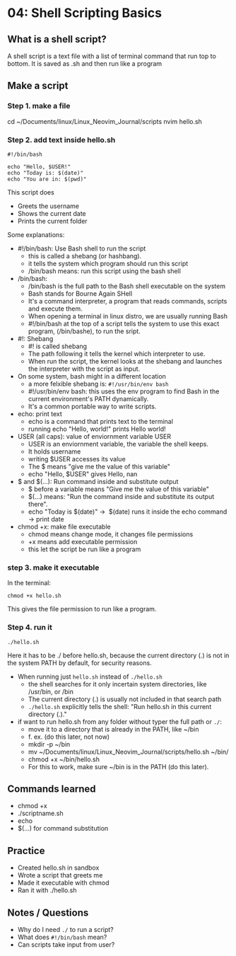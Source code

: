 # 04: Shell Scripting Basics

## What is a shell script?
A shell script is a text file with a list of terminal command that run top to bottom. It is saved as .sh and then run like a program

## Make a script

### Step 1. make a file
cd ~/Documents/linux/Linux_Neovim_Journal/scripts
nvim hello.sh

### Step 2. add text inside hello.sh
```
#!/bin/bash

echo "Hello, $USER!"
echo "Today is: $(date)"
echo "You are in: $(pwd)"
```

This script does
- Greets the username
- Shows the current date
- Prints the current folder

Some explanations:
- #!/bin/bash: Use Bash shell to run the script 
	* this is called a shebang (or hashbang). 
	* it tells the system which program should run this script
	* /bin/bash means: run this script using the bash shell
- /bin/bash:
	* /bin/bash is the full path to the Bash shell executable on the system
	* Bash stands for Bourne Again SHell
	* It's a command interpreter, a program that reads commands, scripts and execute them.
	* When opening a terminal in linux distro, we are usually running Bash
	* #!/bin/bash at the top of a script tells the system to use this exact program, (/bin/bashe), to run the sript.
- #!: Shebang
	* #! is called shebang
	* The path following it tells the kernel which interpreter to use.
	* When run the script, the kernel looks at the shebang and launches the interpreter with the script as input.
- On some system, bash might in a different location
	* a more felxible shebang is: ```#!/usr/bin/env bash```
	* #!/usr/bin/env bash: this uses the env program to find Bash in the current environment's PATH dynamically. 
	* It's a common portable way to write scripts.
- echo: print text
	* echo is a command that prints text to the terminal
	* running echo "Hello, world!" prints Hello world!
- USER (all caps): value of enviornment variable USER
	* USER is an enviornment variable, the variable the shell keeps.
	* It holds username
	* writing $USER accesses its value
	* The $ means "give me the value of this variable"
	* echo "Hello, $USER" gives Hello, nan
- $ and $(...): Run command inside and substitute output
	* $ before a variable means "Give me the value of this variable"
	* $(...) means: "Run the command inside and substitute its output there".
	* echo "Today is $(date)" ->  $(date) runs it inside the echo command -> print date
- chmod +x: make file executable
	* chmod means change mode, it changes file permissions
	* +x means add executable permission
	* this let the script be run like a program



### step 3. make it executable

In the terminal:
``` 
chmod +x hello.sh
```

This gives the file permission to run like a program.

### Step 4. run it

```
./hello.sh
```
Here it has to be ./ before hello.sh, because the current directory (.) is not in the system PATH by default, for security reasons.
- When running just `hello.sh` instead of `./hello.sh` 
	* the shell searches for it only incertain system directories, like /usr/bin, or /bin
	* The current directory (.) is usually not included in that search path
	* `./hello.sh` explicitly tells the shell: "Run hello.sh in this current directory (.)."
- if want to run hello.sh from any folder without typer the full path or `./`:
	* move it to a directory that is already in the PATH, like ~/bin
	* f. ex. (do this later, not now)
	* mkdir -p ~/bin
	* mv ~/Documents/linux/Linux_Neovim_Journal/scripts/hello.sh ~/bin/
	* chmod +x ~/bin/hello.sh
	* For this to work, make sure ~/bin is in the PATH (do this later). 

## Commands learned
- chmod +x
- ./scriptname.sh
- echo
- $(...) for command substitution

## Practice
- Created hello.sh in sandbox
- Wrote a script that greets me
- Made it executable with chmod
- Ran it with ./hello.sh

## Notes / Questions
- Why do I need `./` to run a script?
- What does `#!/bin/bash` mean?
- Can scripts take input from user?

